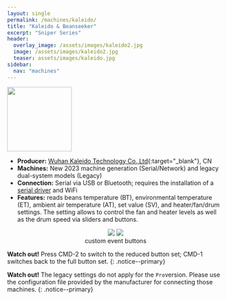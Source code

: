 ```yaml
---
layout: single
permalink: /machines/kaleido/
title: "Kaleido & Beanseeker"
excerpt: "Sniper Series"
header:
  overlay_image: /assets/images/kaleido2.jpg
  image: /assets/images/kaleido2.jpg
  teaser: assets/images/kaleido.jpg
sidebar:
  nav: "machines"
---
```

<img class="tab-image" src="{{ site.baseurl }}/assets/images/supporter-badge.png" width="150px">

* __Producer:__ [Wuhan Kaleido Technology Co.,Ltd](https://www.kaleidosniper.com/){:target="_blank"}, CN
* __Machines:__ New 2023 machine generation (Serial/Network) and legacy dual-system models (Legacy)
* __Connection:__ Serial via USB or Bluetooth; requires the installation of a [serial driver](/modbus_serial/) and WiFi
* __Features:__ reads beans temperature (BT), environmental temperature (ET), ambient air temperature (AT), set value (SV), and heater/fan/drum settings. The setting allows to control the fan and heater levels as well as the drum speed via sliders and buttons.

<figure>
<center>
<a href="{{ site.baseurl }}/assets/images/kaleido-all-buttons.png" style="width: 80%;">
<img src="{{ site.baseurl }}/assets/images/kaleido-all-buttons.png" ></a>
<a href="{{ site.baseurl }}/assets/images/kaleido-essential-buttons.png" style="width: 80%;">
<img src="{{ site.baseurl }}/assets/images/kaleido-essential-buttons.png" ></a>
    <figcaption>custom event buttons</figcaption>
</center>
</figure>

**Watch out!** 
Press CMD-2 to switch to the reduced button set; CMD-1 switches back to the full button set.
{: .notice--primary}

**Watch out!** The legacy settings do not apply for the `Pro`version. Please use the configuration file provided by the manufacturer for connecting those machines.
{: .notice--primary}